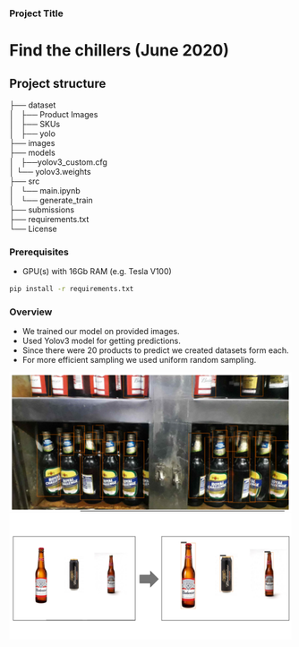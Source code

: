 
### Project Title

# Find the chillers (June 2020)

## Project structure
├── dataset\
│   ├── Product Images\
│   ├── SKUs\
│   ├── yolo\
├── images\
├── models\
│   ├──yolov3_custom.cfg\
│   └── yolov3.weights\
├── src\
│   └── main.ipynb\
│   └── generate_train\
├── submissions\
├── requirements.txt\
└── License

### Prerequisites

- GPU(s) with 16Gb RAM (e.g. Tesla V100)

```bash
pip install -r requirements.txt
```


### Overview
- We trained our model on provided images. 
- Used Yolov3 model for getting predictions.
- Since there were 20 products to predict we created datasets form each. 
- For more efficient sampling we used uniform random sampling.


![1](images/1.PNG)
![2](images/2.PNG)